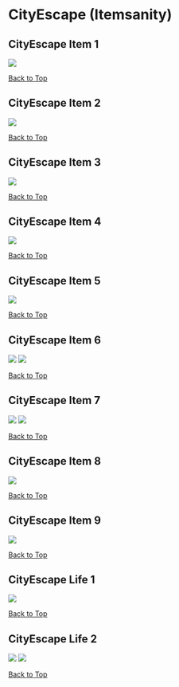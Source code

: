 # CityEscape (Itemsanity)

## CityEscape Item 1
![](./CityEscape/item-1-1.png)

[Back to Top](#)

## CityEscape Item 2
![](./CityEscape/item-2-1.png)

[Back to Top](#)

## CityEscape Item 3
![](./CityEscape/item-3-1.png)

[Back to Top](#)

## CityEscape Item 4
![](./CityEscape/item-4-1.png)

[Back to Top](#)

## CityEscape Item 5
![](./CityEscape/item-5-1.png)

[Back to Top](#)

## CityEscape Item 6
![](./CityEscape/item-6-1.png)
![](./CityEscape/item-6-2.png)

[Back to Top](#)

## CityEscape Item 7
![](./CityEscape/item-7-1.png)
![](./CityEscape/item-7-2.png)

[Back to Top](#)

## CityEscape Item 8
![](./CityEscape/item-8-1.png)

[Back to Top](#)

## CityEscape Item 9
![](./CityEscape/item-9-1.png)

[Back to Top](#)

## CityEscape Life 1
![](./CityEscape/life-1-1.png)

[Back to Top](#)

## CityEscape Life 2
![](./CityEscape/life-2-1.png)
![](./CityEscape/life-2-2.png)

[Back to Top](#)

